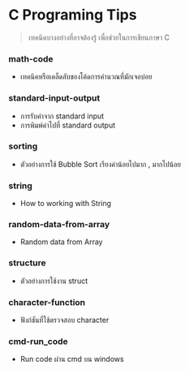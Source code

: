 # C Programing Tips #

> เทคนิคบางอย่างที่อาจต้องรู้ เพื่อช่วยในการเขียนภาษา C

### math-code ###
*   เทคนิคหรือเคล็ดลับของโค้ดการคำนวณที่มักเจอบ่อย

### standard-input-output ###
*   การรับค่าจาก standard input
*   การพิมพ์ค่าไปที่ standard output

### sorting ###
*   ตัวอย่างการใช้ Bubble Sort เรียงค่าน้อยไปมาก , มากไปน้อย

### string ###
*   How to working with String

### random-data-from-array ###
*   Random data from Array

### structure ###
*   ตัวอย่างการใช้งาน struct

### character-function ###
*   ฟังก์ชันที่ใช้ตรวจสอบ character

### cmd-run_code ###
*   Run code ผ่าน cmd บน windows
